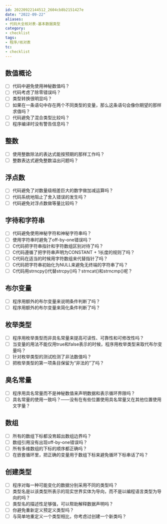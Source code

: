 ```yaml
---
id: 20220922144512_2604cb8b2151427e
date: "2022-09-22"
aliases:
- 代码大全核对表-基本数据类型
category:
- checklist
tags:
- 程序/核对表
tc:
- checklist
---
```


## 数值概论

- [ ] 代码中避免使用神秘数值吗？
- [ ] 代码考虑了除零错误吗？
- [ ] 类型转换很明显吗？
- [ ] 如果在一条语句中存在两个不同类型的变量，那么这条语句会像你期望的那样求值吗？
- [ ] 代码避免了混合类型比较吗？
- [ ] 程序编译时没有警告信息吗？

## 整数

- [ ] 使用整数除法的表达式能按预期的那样工作吗？
- [ ] 整数表达式避免整数溢出问题吗？

## 浮点数

- [ ] 代码避免了对数量级相差巨大的数字做加减运算吗？
- [ ] 代码系统地阻止了舍入错误的发生吗？
- [ ] 代码避免对浮点数做等量比较吗？

## 字待和字符串

- [ ] 代码避免使用神秘字符和神秘字符串吗？
- [ ] 使用字符串时避免了off-by-one错误吗？
- [ ] C代码把字符串指针和字符数组区别对待了吗？
- [ ] C代码遵循了把字符串声明为CONSTANT + 1长度的规则了吗？
- [ ] C代码在适当的时候用字符数组来代替指针了吗？
- [ ] C代码把字符串初始化为NULL来避免无终端的字符串了吗？
- [ ] C代码用strncpy()代替strcpy()吗？strncat()和strncmp()呢？

## 布尔变量

- [ ] 程序用额外的布尔变量来说明条件判断了吗？
- [ ] 程序用额外的布尔变量来简化条件判断了吗？

## 枚举类型

- [ ] 程序用枚举类型而非具名常量来提高可读性、可靠性和可修改性吗？
- [ ] 当变量的用法不能仅用true和false表示的时候，程序用枚举类型来取代布尔变量吗？
- [ ] 针对枚举类型的测试检测了非法数值吗？
- [ ] 把枚举类型的第一项条目保留为“非法的”了吗？

## 臭名常量

- [ ] 程序用具名常量而不是神秘数值来声明数据和表示循环界限吗？
- [ ] 具名常量的使用一致吗？——没有在有些位置使用具名常量又在其他位置使用文字量？

## 数组

- [ ] 所有的数组下标都没育超出数组边界吗？
- [ ] 数组引用没有出现off-by-one错误吗？
- [ ] 所有多维数组的下标的顺序都正确吗？
- [ ] 在嵌套循环里，把正确的变量用于数组下标来避免循环下标串话了吗？

## 创建类型

- [ ] 程序对每一种可能变化的数据分别采用不同的类型吗？
- [ ] 类型名是以该类型所表示的现实世界实体为导向，而不是以编程语言类型为导向的吗？
- [ ] 类型名的描述性足够强，可以帮助解释数据声明吗？
- [ ] 你避免重新定义预定义类型吗？
- [ ] 与简单地重定义一个类型相比，你考虑过创建一个新类吗？
